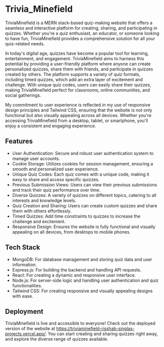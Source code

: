 # Trivia_Minefield

TriviaMinefield is a MERN stack-based quiz-making website that offers a seamless and interactive platform for creating, sharing, and participating in quizzes. Whether you're a quiz enthusiast, an educator, or someone looking to have fun, TriviaMinefield provides a comprehensive solution for all your quiz-related needs.

In today's digital age, quizzes have become a popular tool for learning, entertainment, and engagement. TriviaMinefield aims to harness this potential by providing a user-friendly platform where anyone can create personalized quizzes, share them with friends, and participate in quizzes created by others. The platform supports a variety of quiz formats, including timed quizzes, which add an extra layer of excitement and challenge. With unique quiz codes, users can easily share their quizzes, making TriviaMinefield perfect for classrooms, online communities, and social gatherings.

My commitment to user experience is reflected in my use of responsive design principles and Tailwind CSS, ensuring that the website is not only functional but also visually appealing across all devices. Whether you're accessing TriviaMinefield from a desktop, tablet, or smartphone, you'll enjoy a consistent and engaging experience.

## Features

- User Authentication: Secure and robust user authentication system to manage user accounts.
- Cookie Storage: Utilizes cookies for session management, ensuring a smooth and personalized user experience.
- Unique Quiz Codes: Each quiz comes with a unique code, making it easy to share and access specific quizzes.
- Previous Submission Views: Users can view their previous submissions and track their quiz performance over time.
- Diverse Quizzes: A variety of quizzes on different topics, catering to all interests and knowledge levels.
- Quiz Creation and Sharing: Users can create custom quizzes and share them with others effortlessly.
- Timed Quizzes: Add time constraints to quizzes to increase the challenge and excitement.
- Responsive Design: Ensures the website is fully functional and visually appealing on all devices, from desktops to mobile phones.

## Tech Stack

- MongoDB: For database management and storing quiz data and user information.
- Express.js: For building the backend and handling API requests.
- React: For creating a dynamic and responsive user interface.
- Node.js: For server-side logic and handling user authentication and quiz functionalities.
- Tailwind CSS: For creating responsive and visually appealing designs with ease.

## Deployment

TriviaMinefield is live and accessible to everyone! Check out the deployed version of the website at https://triviaminefield-risshab-singlas-projects.vercel.app/. You can start creating and sharing quizzes right away, and explore the diverse range of quizzes available.
